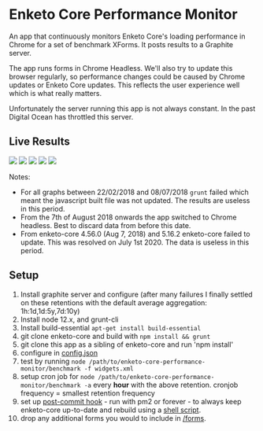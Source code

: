 Enketo Core Performance Monitor
===========

An app that continuously monitors Enketo Core's loading performance in Chrome for a set of benchmark XForms. It posts results to a Graphite server.

The app runs forms in Chrome Headless. We'll also try to update this browser regularly, so performance changes could be caused by Chrome updates or Enketo Core updates. This reflects the user experience well which is what really matters. 

Unfortunately the server running this app is not always constant. In the past Digital Ocean has throttled this server.

## Live Results

<img src="http://perf.enketo.getodk.org/render?from=-3months&until=now&width=600&height=750&_salt=1427818287.236&hideLegend=false&title=Enketo%20Core%20Render%20Performance%201&vtitle=milliseconds&target=core.widgets.render&target=core.ukraine.render&target=core.uganda.render&target=core.turkey.render&target=core.shop.render&target=core.haiti.render&target=core.iraq.render&target=core.drc.render&target=core.car.render&target=core.burundi.render&target=core.bench9.render&target=core.bench8.render&target=core.bench7.render&target=core.bench3.render&target=core.bench2.render&target=core.bench11.render&_uniq=0.3582709750626236" />

<img src="http://perf.enketo.getodk.org/render?from=-3months&until=now&width=600&height=750&_salt=1427818490.919&hideLegend=false&title=Enketo%20Core%20Render%20Performance%202&vtitle=milliseconds&target=core.bench1.render&target=core.bench10.render&target=core.bench12.render&target=core.bench4.render&target=core.bench5.render&target=core.bench6.render&target=core.sdiprofile.render&target=core.calc_n_footprint_29.render&_uniq=0.5987276150844991" />

<img src="http://perf.enketo.getodk.org/render?from=-3months&until=now&width=600&height=750&_salt=1427812570.922&hideLegend=false&title=Enketo%20Core%20Validation%20Performance%201&vtitle=milliseconds&target=core.bench2.validate&target=core.bench3.validate&target=core.bench4.validate&target=core.bench5.validate&target=core.bench7.validate&target=core.bench8.validate&target=core.haiti.validate&target=core.sdiprofile.validate&target=core.widgets.validate&target=core.turkey.validate&_uniq=0.09886326431296766" />

<img src="http://perf.enketo.getodk.org/render?from=-3months&until=now&width=600&height=750&_salt=1427812702.648&hideLegend=false&title=Enketo%20Core%20Validation%20Performance%202&vtitle=milliseconds&target=core.bench9.validate&target=core.bench10.validate&target=core.drc.validate&_uniq=0.6410806442145258" />

<img src="http://perf.enketo.getodk.org/render?from=-3months&until=now&width=600&height=750&_salt=1427812702.648&hideLegend=false&title=Enketo%20Core%20Transform%20Performance%202&vtitle=milliseconds&target=core.bench12.transform&target=core.bench6.transform&target=core.burundi.transform&target=core.bench1.transform&target=core.uganda.transform&target=core.bench11.transform&target=core.shop.transform&target=core.widgets.transform&_uniq=0.6410806442145258" />

Notes:

* For all graphs between 22/02/2018 and 08/07/2018 `grunt` failed which meant the javascript built file was not updated. The results are useless in this period.
* From the 7th of August 2018 onwards the app switched to Chrome headless. Best to discard data from before this date.
* From enketo-core 4.56.0 (Aug 7, 2018) and 5.16.2 enketo-core failed to update. This was resolved on July 1st 2020. The data is useless in this period.

## Setup

1. Install graphite server and configure (after many failures I finally settled on these retentions with the default average aggregation: 1h:1d,1d:5y,7d:10y)
2. Install node 12.x, and grunt-cli
3. Install build-essential `apt-get install build-essential`
4. git clone enketo-core and build with `npm install && grunt`
5. git clone this app as a sibling of enketo-core and run 'npm install'
6. configure in [config.json](./config.json)
7. test by running `node /path/to/enketo-core-performance-monitor/benchmark -f widgets.xml`
8. setup cron job for `node /path/to/enketo-core-performance-monitor/benchmark -a` every **hour** with the above retention. cronjob frequency = smallest retention frequency
9. set up [post-commit hook](https://gist.github.com/MartijnR/38621b556356111e87a2) - run with pm2 or forever - to always keep enketo-core up-to-date and rebuild using a [shell script](https://gist.github.com/MartijnR/716fd51f2c57adb91995).
10. drop any additional forms you would to include in [/forms](./forms).




